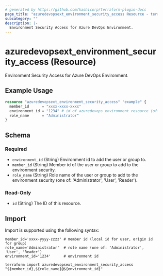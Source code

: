 ```yaml
---
# generated by https://github.com/hashicorp/terraform-plugin-docs
page_title: "azuredevopsext_environment_security_access Resource - terraform-provider-azuredevopsext"
subcategory: ""
description: |-
  Environment Security Access for Azure DevOps Environment.
---
```


# azuredevopsext_environment_security_access (Resource)

Environment Security Access for Azure DevOps Environment.

## Example Usage

```terraform
resource "azuredevopsext_environment_security_access" "example" {
  member_id      = "xxxx-xxxx-xxxx"
  environment_id = "1234" # id of azuredevops_environment resource (official azuredevops provider)
  role_name      = "Administrator"
}
```

<!-- schema generated by tfplugindocs -->
## Schema

### Required

- `environment_id` (String) Environment id to add the user or group to.
- `member_id` (String) Member id of the user or group to add to the environment security.
- `role_name` (String) Role name of the user or group to add to the environment security (one of: 'Administrator', 'User', 'Reader').

### Read-Only

- `id` (String) The ID of this resource.

## Import

Import is supported using the following syntax:

```shell
member_id='xxxx-yyyy-zzzz' # member id (local id for user, origin id for group)
role_name='Administrator'  # role name (one of: 'Administrator', 'User', 'Reader')
environment_id='1234'      # environment id

terraform import azuredevopsext_environment_security_access "${member_id},${role_name}@${environment_id}"
```
